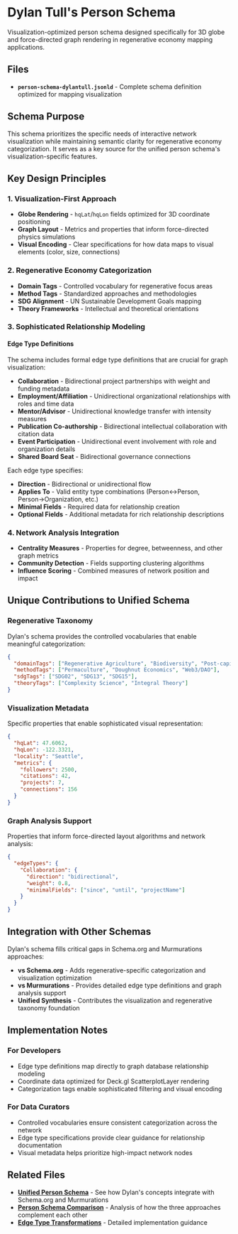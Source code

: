 # Dylan Tull's Person Schema

Visualization-optimized person schema designed specifically for 3D globe and force-directed graph rendering in regenerative economy mapping applications.

## Files

- **`person-schema-dylantull.jsonld`** - Complete schema definition optimized for mapping visualization

## Schema Purpose

This schema prioritizes the specific needs of interactive network visualization while maintaining semantic clarity for regenerative economy categorization. It serves as a key source for the unified person schema's visualization-specific features.

## Key Design Principles

### 1. Visualization-First Approach
- **Globe Rendering** - `hqLat`/`hqLon` fields optimized for 3D coordinate positioning
- **Graph Layout** - Metrics and properties that inform force-directed physics simulations
- **Visual Encoding** - Clear specifications for how data maps to visual elements (color, size, connections)

### 2. Regenerative Economy Categorization
- **Domain Tags** - Controlled vocabulary for regenerative focus areas
- **Method Tags** - Standardized approaches and methodologies
- **SDG Alignment** - UN Sustainable Development Goals mapping
- **Theory Frameworks** - Intellectual and theoretical orientations

### 3. Sophisticated Relationship Modeling

#### Edge Type Definitions
The schema includes formal edge type definitions that are crucial for graph visualization:

- **Collaboration** - Bidirectional project partnerships with weight and funding metadata
- **Employment/Affiliation** - Unidirectional organizational relationships with roles and time data
- **Mentor/Advisor** - Unidirectional knowledge transfer with intensity measures
- **Publication Co-authorship** - Bidirectional intellectual collaboration with citation data
- **Event Participation** - Unidirectional event involvement with role and organization details
- **Shared Board Seat** - Bidirectional governance connections

Each edge type specifies:
- **Direction** - Bidirectional or unidirectional flow
- **Applies To** - Valid entity type combinations (Person↔Person, Person→Organization, etc.)
- **Minimal Fields** - Required data for relationship creation
- **Optional Fields** - Additional metadata for rich relationship descriptions

### 4. Network Analysis Integration
- **Centrality Measures** - Properties for degree, betweenness, and other graph metrics
- **Community Detection** - Fields supporting clustering algorithms
- **Influence Scoring** - Combined measures of network position and impact

## Unique Contributions to Unified Schema

### Regenerative Taxonomy
Dylan's schema provides the controlled vocabularies that enable meaningful categorization:

```json
{
  "domainTags": ["Regenerative Agriculture", "Biodiversity", "Post-capitalist Finance"],
  "methodTags": ["Permaculture", "Doughnut Economics", "Web3/DAO"],
  "sdgTags": ["SDG02", "SDG13", "SDG15"],
  "theoryTags": ["Complexity Science", "Integral Theory"]
}
```

### Visualization Metadata
Specific properties that enable sophisticated visual representation:

```json
{
  "hqLat": 47.6062,
  "hqLon": -122.3321,
  "locality": "Seattle",
  "metrics": {
    "followers": 2500,
    "citations": 42,
    "projects": 7,
    "connections": 156
  }
}
```

### Graph Analysis Support
Properties that inform force-directed layout algorithms and network analysis:

```json
{
  "edgeTypes": {
    "Collaboration": {
      "direction": "bidirectional",
      "weight": 0.8,
      "minimalFields": ["since", "until", "projectName"]
    }
  }
}
```

## Integration with Other Schemas

Dylan's schema fills critical gaps in Schema.org and Murmurations approaches:

- **vs Schema.org** - Adds regenerative-specific categorization and visualization optimization
- **vs Murmurations** - Provides detailed edge type definitions and graph analysis support
- **Unified Synthesis** - Contributes the visualization and regenerative taxonomy foundation

## Implementation Notes

### For Developers
- Edge type definitions map directly to graph database relationship modeling
- Coordinate data optimized for Deck.gl ScatterplotLayer rendering
- Categorization tags enable sophisticated filtering and visual encoding

### For Data Curators
- Controlled vocabularies ensure consistent categorization across the network
- Edge type specifications provide clear guidance for relationship documentation
- Visual metadata helps prioritize high-impact network nodes

## Related Files

- **[Unified Person Schema](../unified-person-schema.jsonld)** - See how Dylan's concepts integrate with Schema.org and Murmurations
- **[Person Schema Comparison](../../../docs/schemas/Person/unified-person-schema-comparison.md)** - Analysis of how the three approaches complement each other
- **[Edge Type Transformations](../../../docs/schemas/Person/person-schema-mapping-guide.md#edge-type-transformations)** - Detailed implementation guidance